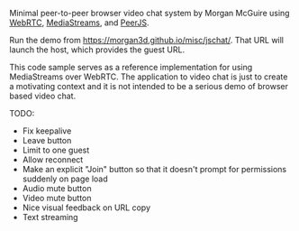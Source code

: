 Minimal peer-to-peer browser video chat system by Morgan McGuire 
using [WebRTC](https://webrtc.org/),
[MediaStreams](https://developer.mozilla.org/en-US/docs/Web/API/MediaStream), 
and [PeerJS](https://peerjs.com/).

Run the demo from https://morgan3d.github.io/misc/jschat/. That URL
will launch the host, which provides the guest URL.

This code sample serves as a reference implementation for using MediaStreams over
WebRTC. The application to video chat is just to create a motivating context
and it is not intended to be a serious demo of browser based video chat.

TODO:

- Fix keepalive
- Leave button
- Limit to one guest 
- Allow reconnect
- Make an explicit "Join" button so that it doesn't prompt for permissions suddenly on page load
- Audio mute button
- Video mute button
- Nice visual feedback on URL copy
- Text streaming
